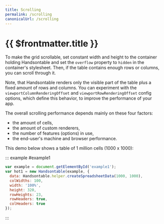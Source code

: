 ```yaml
---
title: Scrolling
permalink: /scrolling
canonicalUrl: /scrolling
---
```


# {{ $frontmatter.title }}

To make the grid scrollable, set constant width and height to the container holding Handsontable and set the `overflow` property to `hidden` in the container's stylesheet. Then, if the table contains enough rows or columns, you can scroll through it.

Note, that Handsontable renders only the visible part of the table plus a fixed amount of rows and columns. You can experiment with the `viewportColumnRenderingOffset` and `viewportRowRenderingOffset` config options, which define this behavior, to improve the performance of your app.

The overall scrolling performance depends mainly on these four factors:

* the amount of cells,
* the amount of custom renderers,
* the number of features (options) in use,
* the end-user's machine and browser performance.

This demo below shows a table of 1 million cells (1000 x 1000):

::: example #example1
```js
var example = document.getElementById('example1');
var hot1 = new Handsontable(example, {
  data: Handsontable.helper.createSpreadsheetData(1000, 1000),
  colWidths: 100,
  width: '100%',
  height: 320,
  rowHeights: 23,
  rowHeaders: true,
  colHeaders: true
});
```
:::
